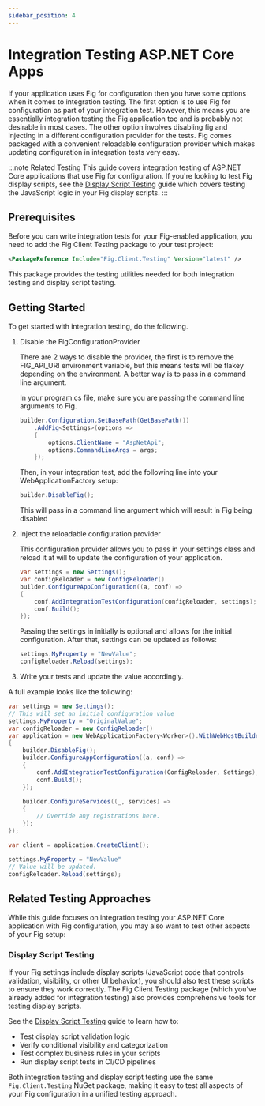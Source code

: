 ```yaml
---
sidebar_position: 4
---
```


# Integration Testing ASP.NET Core Apps

If your application uses Fig for configuration then you have some options when it comes to integration testing. The first option is to use Fig for configuration as part of your integration test. However, this means you are essentially integration testing the Fig application too and is probably not desirable in most cases. The other option involves disabling fig and injecting in a different configuration provider for the tests. Fig comes packaged with a convenient reloadable configuration provider which makes updating configuration in integration tests very easy.

:::note Related Testing
This guide covers integration testing of ASP.NET Core applications that use Fig for configuration. If you're looking to test Fig display scripts, see the [Display Script Testing](./8-display-script-testing.md) guide which covers testing the JavaScript logic in your Fig display scripts.
:::

## Prerequisites

Before you can write integration tests for your Fig-enabled application, you need to add the Fig Client Testing package to your test project:

```xml
<PackageReference Include="Fig.Client.Testing" Version="latest" />
```

This package provides the testing utilities needed for both integration testing and display script testing.

## Getting Started

To get started with integration testing, do the following.

1. Disable the FigConfigurationProvider

   There are 2 ways to disable the provider, the first is to remove the FIG_API_URI environment variable, but this means tests will be flakey depending on the environment. A better way is to pass in a command line argument.

   In your program.cs file, make sure you are passing the command line arguments to Fig.

   ```csharp
   builder.Configuration.SetBasePath(GetBasePath())
       .AddFig<Settings>(options =>
       {
           options.ClientName = "AspNetApi";
           options.CommandLineArgs = args;
       });
   ```

   Then, in your integration test, add the following line into your WebApplicationFactory setup:

   ```csharp
   builder.DisableFig();
   ```

   This will pass in a command line argument which will result in Fig being disabled

2. Inject the reloadable configuration provider

   This configuration provider allows you to pass in your settings class and reload it at will to update the configuration of your application.

   ```csharp
   var settings = new Settings();
   var configReloader = new ConfigReloader()
   builder.ConfigureAppConfiguration((a, conf) =>
   {
       conf.AddIntegrationTestConfiguration(configReloader, settings);
       conf.Build();
   });
   ```

   Passing the settings in initially is optional and allows for the initial configuration. After that, settings can be updated as follows:

   ```csharp
   settings.MyProperty = "NewValue";
   configReloader.Reload(settings);
   ```

3. Write your tests and update the value accordingly.

A full example looks like the following:

```csharp
var settings = new Settings();
// This will set an initial configuration value
settings.MyProperty = "OriginalValue";
var configReloader = new ConfigReloader()
var application = new WebApplicationFactory<Worker>().WithWebHostBuilder(builder =>
{
    builder.DisableFig();
    builder.ConfigureAppConfiguration((a, conf) =>
    {
        conf.AddIntegrationTestConfiguration(ConfigReloader, Settings);
        conf.Build();
    });

    builder.ConfigureServices((_, services) =>
    {
        // Override any registrations here.
    });
});

var client = application.CreateClient();

settings.MyProperty = "NewValue"
// Value will be updated.
configReloader.Reload(settings);

```

## Related Testing Approaches

While this guide focuses on integration testing your ASP.NET Core application with Fig configuration, you may also want to test other aspects of your Fig setup:

### Display Script Testing

If your Fig settings include display scripts (JavaScript code that controls validation, visibility, or other UI behavior), you should also test these scripts to ensure they work correctly. The Fig Client Testing package (which you've already added for integration testing) also provides comprehensive tools for testing display scripts.

See the [Display Script Testing](./8-display-script-testing.md) guide to learn how to:

- Test display script validation logic
- Verify conditional visibility and categorization
- Test complex business rules in your scripts
- Run display script tests in CI/CD pipelines

Both integration testing and display script testing use the same `Fig.Client.Testing` NuGet package, making it easy to test all aspects of your Fig configuration in a unified testing approach.
